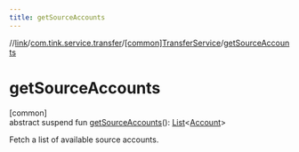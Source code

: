 ```yaml
---
title: getSourceAccounts
---
```

//[link](../../../index.html)/[com.tink.service.transfer](../index.html)/[[common]TransferService](index.html)/[getSourceAccounts](get-source-accounts.html)



# getSourceAccounts



[common]\
abstract suspend fun [getSourceAccounts](get-source-accounts.html)(): [List](https://kotlinlang.org/api/latest/jvm/stdlib/kotlin.collections/-list/index.html)&lt;[Account](../../com.tink.model.account/[common]-account/index.html)&gt;



Fetch a list of available source accounts.




